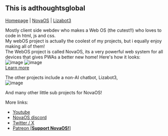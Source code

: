 ## This is adthoughtsglobal
[Homepage](https://adthoughtsglobal.github.io/) | [NovaOS](https://adthoughtsglobal.github.io/NovaOS/) | [Lizabot3](https://sites.google.com/view/lizabot3/home)

Mostly client side webdev who makes a Web OS (the cutest!!) who loves to code in html, js and css. <br>
My webOS project is actually the coolest of my projects, but i equally enjoy making all of them!<br>
The WebOS project is called NovaOS, its a very powerful web system for all devices that gives PWAs a better new home! Here's how it looks:<br>
![image](https://github.com/user-attachments/assets/b33dd17c-3b46-48dd-9713-999d2134eeef)
![image](https://github.com/user-attachments/assets/c10bd45b-2a7b-4e30-b463-8e6a20dc6e85)<br>
[Learn more](https://adthoughtsglobal.github.io/NovaOS/)

The other projects include a non-AI chatbot, Lizabot3,<br>
![image](https://github.com/user-attachments/assets/eb9a7065-af6d-4954-9dc2-07c6bac7ac71)

And many other little sub projects for NovaOS!

More links:
- [Youtube](https://www.youtube.com/@adthoughtsglobal)
- [NovaOS discord](https://discord.com/invite/atkqbwEQU8)
- [Twitter / X](https://x.com/adthattweets)
- [Patreon [**Support NovaOS!**]](https://patreon.com/adthoughtsglobal/)
